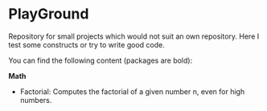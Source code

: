 # PlayGround
Repository for small projects which would not suit an own repository. 
Here I test some constructs or try to write good code.

You can find the following content (packages are bold):

**Math**
* Factorial: Computes the factorial of a given number n, even for high numbers.
